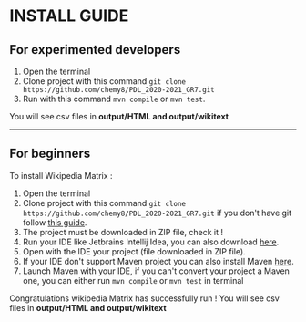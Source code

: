 # INSTALL GUIDE

## For experimented developers
 
 1. Open the terminal
 2. Clone project with this command `git clone https://github.com/chemy8/PDL_2020-2021_GR7.git`
 3. Run with this command `mvn compile` or `mvn test`.
 
 You will see csv files in **output/HTML and output/wikitext** 
 
 ---
## For beginners
 
 To install Wikipedia Matrix :
 
 1. Open the terminal
 2. Clone project with this command `git clone https://github.com/chemy8/PDL_2020-2021_GR7.git` if you don't have git follow [this guide](https://www.atlassian.com/git/tutorials/install-git).
 3. The project must be downloaded in ZIP file, check it ! 
 4. Run your IDE like Jetbrains Intellij Idea, you can also download [here](https://www.jetbrains.com/idea/).
 5. Open with the IDE your project (file downloaded in ZIP file).
 6. If your IDE don't support Maven project you can also install Maven [here](https://maven.apache.org/install.html).
 7. Launch Maven with your IDE, if you can't convert your project a Maven one, you can either run `mvn compile` or `mvn test` in terminal 
  
  Congratulations wikipedia Matrix has successfully run ! You will see csv files in **output/HTML and output/wikitext** 
 
 